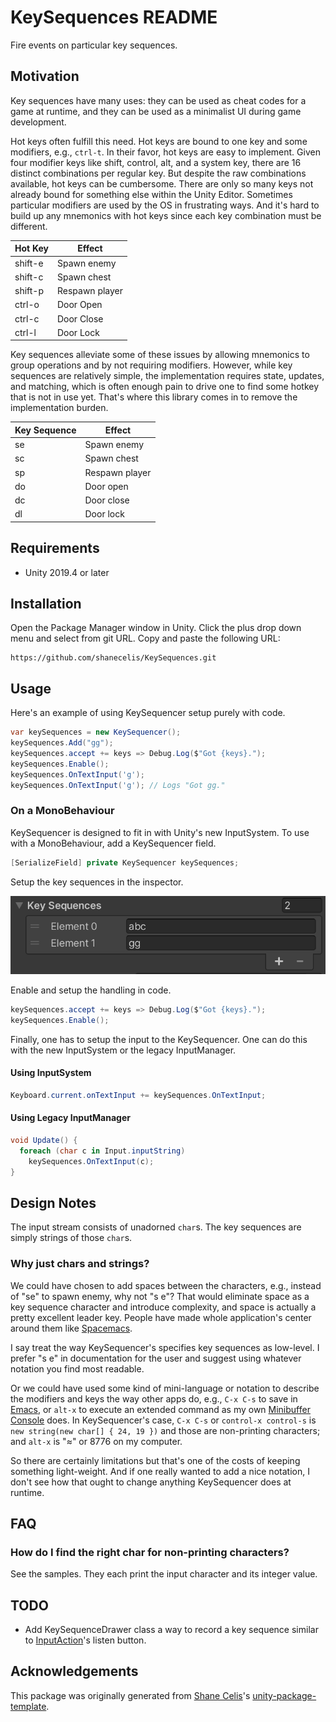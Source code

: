 # KeySequences README

Fire events on particular key sequences.

## Motivation

Key sequences have many uses: they can be used as cheat codes for a game at runtime, and they can be used as a minimalist UI during game development. 

Hot keys often fulfill this need. Hot keys are bound to one key and some modifiers, e.g., `ctrl-t`. In their favor, hot keys are easy to implement. Given four modifier keys like shift, control, alt, and a system key, there are 16 distinct combinations per regular key. But despite the raw combinations available, hot keys can be cumbersome. There are only so many keys not already bound for something else within the Unity Editor. Sometimes particular modifiers are used by the OS in frustrating ways. And it's hard to build up any mnemonics with hot keys since each key combination must be different.

| Hot Key | Effect         |
|---------|----------------|
| shift-e | Spawn enemy    |
| shift-c | Spawn chest    |
| shift-p | Respawn player |
| ctrl-o  | Door Open      |
| ctrl-c  | Door Close     |
| ctrl-l  | Door Lock      |

Key sequences alleviate some of these issues by allowing mnemonics to group operations and by not requiring modifiers. However, while key sequences are relatively simple, the implementation requires state, updates, and matching, which is often enough pain to drive one to find some hotkey that is not in use yet. That's where this library comes in to remove the implementation burden.

| Key Sequence | Effect         |
|--------------|----------------|
| se           | Spawn enemy    |
| sc           | Spawn chest    |
| sp           | Respawn player |
| do           | Door open      |
| dc           | Door close     |
| dl           | Door lock      |

## Requirements

* Unity 2019.4 or later

## Installation

Open the Package Manager window in Unity. Click the plus drop down menu and select from git URL. Copy and paste the following URL:

```
https://github.com/shanecelis/KeySequences.git
```

## Usage

Here's an example of using KeySequencer setup purely with code.

``` c#
var keySequences = new KeySequencer();
keySequences.Add("gg");
keySequences.accept += keys => Debug.Log($"Got {keys}.");
keySequences.Enable();
keySequences.OnTextInput('g');
keySequences.OnTextInput('g'); // Logs "Got gg."
```

### On a MonoBehaviour

KeySequencer is designed to fit in with Unity's new InputSystem. To use with a MonoBehaviour, add a KeySequencer field.

``` c#
[SerializeField] private KeySequencer keySequences;
```

Setup the key sequences in the inspector.

![Key sequences in inspector](Documentation~/keySequencesInspector.png)

Enable and setup the handling in code.

``` c#
keySequences.accept += keys => Debug.Log($"Got {keys}.");
keySequences.Enable();
```

Finally, one has to setup the input to the KeySequencer. One can do this with the new InputSystem or the legacy InputManager.

#### Using InputSystem

``` c#
Keyboard.current.onTextInput += keySequences.OnTextInput;
```

#### Using Legacy InputManager

``` c#
void Update() {
  foreach (char c in Input.inputString)
    keySequences.OnTextInput(c);
}
```

## Design Notes

The input stream consists of unadorned `char`s. The key sequences are simply strings of those `char`s. 

### Why just chars and strings?

We could have chosen to add spaces between the characters, e.g., instead of "se" to spawn enemy, why not "s e"? That would eliminate space as a key sequence character and introduce complexity, and space is actually a pretty excellent leader key. People have made whole application's center around them like [Spacemacs](https://www.spacemacs.org/).

I say treat the way KeySequencer's specifies key sequences as low-level. I prefer "s e" in documentation for the user and suggest using whatever notation you find most readable.

Or we could have used some kind of mini-language or notation to describe the modifiers and keys the way other apps do, e.g., `C-x C-s` to save in [Emacs](https://emacsrocks.com), or `alt-x` to execute an extended command as my own [Minibuffer Console](http://seawisphunter.com/products/minibuffer/) does. In KeySequencer's case, `C-x C-s` or `control-x control-s` is `new string(new char[] { 24, 19 })` and those are non-printing characters; and `alt-x` is "≈" or 8776 on my computer.

So there are certainly limitations but that's one of the costs of keeping something light-weight. And if one really wanted to add a nice notation, I don't see how that ought to change anything KeySequencer does at runtime.

## FAQ

### How do I find the right char for non-printing characters?

See the samples. They each print the input character and its integer value.

## TODO

- Add KeySequenceDrawer class a way to record a key sequence similar to [InputAction](https://docs.unity3d.com/Packages/com.unity.inputsystem@1.0/api/UnityEngine.InputSystem.InputAction.html)'s listen button.

## Acknowledgements

This package was originally generated from [Shane Celis](https://twitter.com/shanecelis)'s [unity-package-template](https://github.com/shanecelis/unity-package-template).

